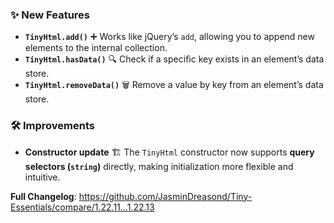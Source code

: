 ### ✨ New Features

* **`TinyHtml.add()`** ➕
  Works like jQuery’s `add`, allowing you to append new elements to the internal collection.
* **`TinyHtml.hasData()`** 🔍
  Check if a specific key exists in an element’s data store.
* **`TinyHtml.removeData()`** 🗑️
  Remove a value by key from an element’s data store.

### 🛠️ Improvements

* **Constructor update** 🏗️
  The `TinyHtml` constructor now supports **query selectors (`string`)** directly, making initialization more flexible and intuitive.

**Full Changelog**: https://github.com/JasminDreasond/Tiny-Essentials/compare/1.22.11...1.22.13
